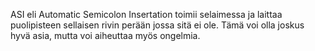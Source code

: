 ASI eli Automatic Semicolon Insertation toimii selaimessa ja laittaa puolipisteen sellaisen rivin perään jossa sitä ei ole. Tämä voi olla joskus hyvä asia, mutta voi aiheuttaa myös ongelmia.